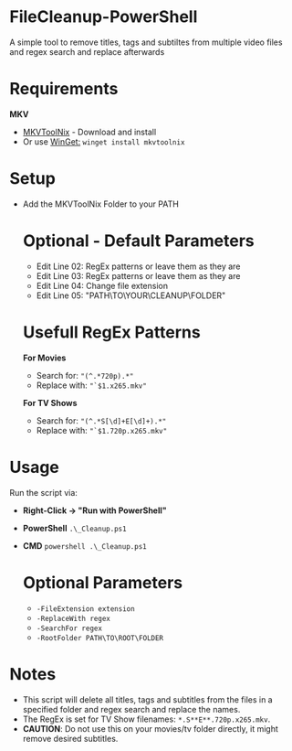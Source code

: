 # FileCleanup-PowerShell
A simple tool to remove titles, tags and subtiltes from multiple video files and regex search and replace afterwards

# Requirements
  **MKV**
  - [MKVToolNix](https://mkvtoolnix.download/downloads.html#windows) - Download and install 
  - Or use [WinGet:](https://github.com/microsoft/winget-cli) ```winget install mkvtoolnix```

# Setup
- Add the MKVToolNix Folder to your PATH

    # Optional - Default Parameters
    - Edit Line 02: RegEx patterns or leave them as they are
    - Edit Line 03: RegEx patterns or leave them as they are
    - Edit Line 04: Change file extension
    - Edit Line 05: "PATH\TO\YOUR\CLEANUP\FOLDER"

    # Usefull RegEx Patterns
    **For Movies**
    - Search for: ```"(^.*720p).*"``` 
    - Replace with: ```"`$1.x265.mkv"``` 

    **For TV Shows**
    - Search for: ```"(^.*S[\d]+E[\d]+).*"```
    - Replace with: ```"`$1.720p.x265.mkv"```

# Usage
Run the script via:
- **Right-Click -> "Run with PowerShell"** 
- **PowerShell** ```.\_Cleanup.ps1```
- **CMD** ```powershell .\_Cleanup.ps1```

    # Optional Parameters
    - ```-FileExtension extension```
    - ```-ReplaceWith regex```
    - ```-SearchFor regex```
    - ```-RootFolder PATH\TO\ROOT\FOLDER```

# Notes
- This script will delete all titles, tags and subtitles from the files in a specified folder and regex search and replace the names.
- The RegEx is set for TV Show filenames: ```*.S**E**.720p.x265.mkv```.
- **CAUTION**: Do not use this on your movies/tv folder directly, it might remove desired subtitles.
